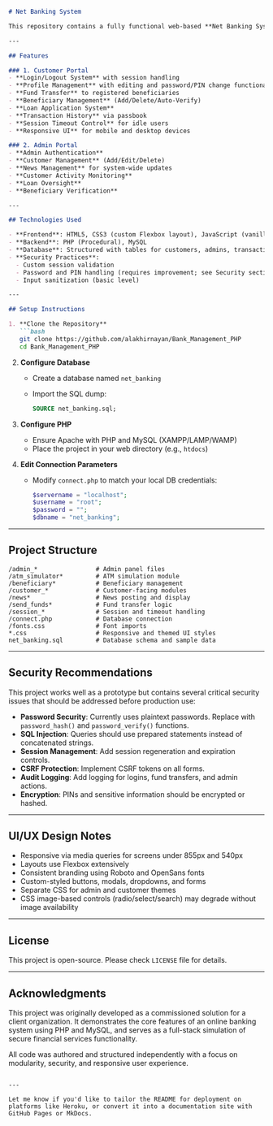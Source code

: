 

````markdown
# Net Banking System

This repository contains a fully functional web-based **Net Banking System** developed using **PHP**, **MySQL**, **HTML**, **CSS**, and **JavaScript**. It simulates core banking features for both **customers** and **administrators**, including account management, fund transfers, beneficiary handling, loan processing, and secure user authentication.

---

## Features

### 1. Customer Portal
- **Login/Logout System** with session handling
- **Profile Management** with editing and password/PIN change functionality
- **Fund Transfer** to registered beneficiaries
- **Beneficiary Management** (Add/Delete/Auto-Verify)
- **Loan Application System**
- **Transaction History** via passbook
- **Session Timeout Control** for idle users
- **Responsive UI** for mobile and desktop devices

### 2. Admin Portal
- **Admin Authentication**
- **Customer Management** (Add/Edit/Delete)
- **News Management** for system-wide updates
- **Customer Activity Monitoring**
- **Loan Oversight**
- **Beneficiary Verification**

---

## Technologies Used

- **Frontend**: HTML5, CSS3 (custom Flexbox layout), JavaScript (vanilla + jQuery)
- **Backend**: PHP (Procedural), MySQL
- **Database**: Structured with tables for customers, admins, transactions, loans, news, and beneficiaries
- **Security Practices**:
  - Custom session validation
  - Password and PIN handling (requires improvement; see Security section)
  - Input sanitization (basic level)

---

## Setup Instructions

1. **Clone the Repository**
   ```bash
   git clone https://github.com/alakhirnayan/Bank_Management_PHP
   cd Bank_Management_PHP
````

2. **Configure Database**

   * Create a database named `net_banking`
   * Import the SQL dump:

     ```sql
     SOURCE net_banking.sql;
     ```

3. **Configure PHP**

   * Ensure Apache with PHP and MySQL (XAMPP/LAMP/WAMP)
   * Place the project in your web directory (e.g., `htdocs`)

4. **Edit Connection Parameters**

   * Modify `connect.php` to match your local DB credentials:

     ```php
     $servername = "localhost";
     $username = "root";
     $password = "";
     $dbname = "net_banking";
     ```

---

## Project Structure

```
/admin_*                # Admin panel files
/atm_simulator*         # ATM simulation module
/beneficiary*           # Beneficiary management
/customer_*             # Customer-facing modules
/news*                  # News posting and display
/send_funds*            # Fund transfer logic
/session_*              # Session and timeout handling
/connect.php            # Database connection
/fonts.css              # Font imports
*.css                   # Responsive and themed UI styles
net_banking.sql         # Database schema and sample data
```

---

## Security Recommendations

This project works well as a prototype but contains several critical security issues that should be addressed before production use:

* **Password Security**: Currently uses plaintext passwords. Replace with `password_hash()` and `password_verify()` functions.
* **SQL Injection**: Queries should use prepared statements instead of concatenated strings.
* **Session Management**: Add session regeneration and expiration controls.
* **CSRF Protection**: Implement CSRF tokens on all forms.
* **Audit Logging**: Add logging for logins, fund transfers, and admin actions.
* **Encryption**: PINs and sensitive information should be encrypted or hashed.

---

## UI/UX Design Notes

* Responsive via media queries for screens under 855px and 540px
* Layouts use Flexbox extensively
* Consistent branding using Roboto and OpenSans fonts
* Custom-styled buttons, modals, dropdowns, and forms
* Separate CSS for admin and customer themes
* CSS image-based controls (radio/select/search) may degrade without image availability

---

## License

This project is open-source. Please check `LICENSE` file for details.

---

## Acknowledgments

This project was originally developed as a commissioned solution for a client organization. It demonstrates the core features of an online banking system using PHP and MySQL, and serves as a full-stack simulation of secure financial services functionality.

All code was authored and structured independently with a focus on modularity, security, and responsive user experience.

```

---

Let me know if you'd like to tailor the README for deployment on platforms like Heroku, or convert it into a documentation site with GitHub Pages or MkDocs.
```

